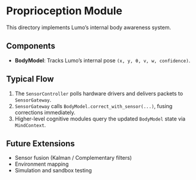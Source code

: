 # Proprioception Module

This directory implements Lumo’s internal body awareness system.

## Components

- **BodyModel**: Tracks Lumo’s internal pose `(x, y, θ, v, w, confidence)`.

## Typical Flow

1. The `SensorController` polls hardware drivers and delivers packets to
   `SensorGateway`.
2. `SensorGateway` calls `BodyModel.correct_with_sensor(...)`, fusing
   corrections immediately.
3. Higher-level cognitive modules query the updated `BodyModel` state via
   `MindContext`.

## Future Extensions

- Sensor fusion (Kalman / Complementary filters)
- Environment mapping
- Simulation and sandbox testing
